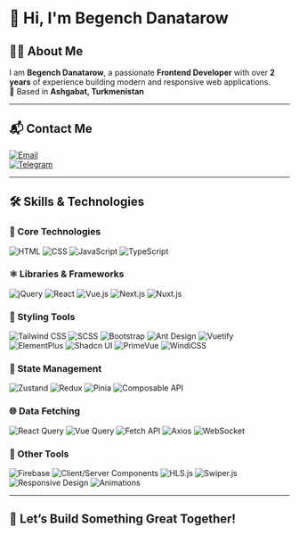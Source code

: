# 👋 Hi, I'm Begench Danatarow

## 🧑‍💻 About Me

I am **Begench Danatarow**, a passionate **Frontend Developer** with over **2 years** of experience building modern and responsive web applications.  
📍 Based in **Ashgabat, Turkmenistan**

---

## 📬 Contact Me

[![Email](https://img.shields.io/badge/Gmail-begench.d.2004@gmail.com-red?style=for-the-badge&logo=gmail&logoColor=white)](mailto:begench.d.2004@gmail.com)  
[![Telegram](https://img.shields.io/badge/Telegram-@begenchd-2CA5E0?style=for-the-badge&logo=telegram&logoColor=white)](https://t.me/begenchd)

---

## 🛠️ Skills & Technologies

### 🔹 Core Technologies

![HTML](https://img.shields.io/badge/HTML5-E34F26?style=flat&logo=html5&logoColor=white)
![CSS](https://img.shields.io/badge/CSS3-1572B6?style=flat&logo=css3&logoColor=white)
![JavaScript](https://img.shields.io/badge/JavaScript-F7DF1E?style=flat&logo=javascript&logoColor=black)
![TypeScript](https://img.shields.io/badge/TypeScript-3178C6?style=flat&logo=typescript&logoColor=white)

### ⚛️ Libraries & Frameworks

![jQuery](https://img.shields.io/badge/jQuery-0769AD?style=flat&logo=jquery&logoColor=white)
![React](https://img.shields.io/badge/React-20232A?style=flat&logo=react&logoColor=61DAFB)
![Vue.js](https://img.shields.io/badge/Vue.js-35495E?style=flat&logo=vue.js&logoColor=4FC08D)
![Next.js](https://img.shields.io/badge/Next.js-000000?style=flat&logo=next.js&logoColor=white)
![Nuxt.js](https://img.shields.io/badge/Nuxt.js-00C58E?style=flat&logo=nuxt.js&logoColor=white)

### 🎨 Styling Tools

![Tailwind CSS](https://img.shields.io/badge/Tailwind_CSS-06B6D4?style=flat&logo=tailwind-css&logoColor=white)
![SCSS](https://img.shields.io/badge/SCSS-CC6699?style=flat&logo=sass&logoColor=white)
![Bootstrap](https://img.shields.io/badge/Bootstrap-7952B3?style=flat&logo=bootstrap&logoColor=white)
![Ant Design](https://img.shields.io/badge/Ant_Design-0170FE?style=flat&logo=ant-design&logoColor=white)
![Vuetify](https://img.shields.io/badge/Vuetify-1867C0?style=flat&logo=vuetify&logoColor=white)
![ElementPlus](https://img.shields.io/badge/Element_Plus-409EFF?style=flat&logo=element&logoColor=white)
![Shadcn UI](https://img.shields.io/badge/Shadcn_UI-000000?style=flat&logo=data:image/svg+xml;base64,...&logoColor=white) <!-- no real icon for this -->
![PrimeVue](https://img.shields.io/badge/PrimeVue-2E7D32?style=flat&logo=prime&logoColor=white)
![WindiCSS](https://img.shields.io/badge/WindiCSS-48B0F1?style=flat&logo=windi-css&logoColor=white)

### 🔄 State Management

![Zustand](https://img.shields.io/badge/Zustand-000000?style=flat&logo=zustand&logoColor=white)
![Redux](https://img.shields.io/badge/Redux-764ABC?style=flat&logo=redux&logoColor=white)
![Pinia](https://img.shields.io/badge/Pinia-FADA5E?style=flat&logo=pinia&logoColor=black)
![Composable API](https://img.shields.io/badge/Composable_API-42B883?style=flat&logo=vue.js&logoColor=white)

### 🌐 Data Fetching

![React Query](https://img.shields.io/badge/React_Query-FF4154?style=flat&logo=react-query&logoColor=white)
![Vue Query](https://img.shields.io/badge/Vue_Query-42B883?style=flat&logo=vue.js&logoColor=white)
![Fetch API](https://img.shields.io/badge/Fetch_API-000000?style=flat)
![Axios](https://img.shields.io/badge/Axios-5A29E4?style=flat)
![WebSocket](https://img.shields.io/badge/WebSocket-010101?style=flat)

### 🧰 Other Tools

![Firebase](https://img.shields.io/badge/Firebase-FFCA28?style=flat&logo=firebase&logoColor=black)
![Client/Server Components](https://img.shields.io/badge/Client/Server_Components-grey?style=flat)
![HLS.js](https://img.shields.io/badge/HLS.js-000000?style=flat)
![Swiper.js](https://img.shields.io/badge/Swiper-6332F6?style=flat&logo=swiper&logoColor=white)
![Responsive Design](https://img.shields.io/badge/Responsive_Design-007ACC?style=flat)
![Animations](https://img.shields.io/badge/Animations-FB8C00?style=flat)

---

## 🚀 Let’s Build Something Great Together!
